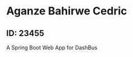 # Aganze Bahirwe Cedric
## ID: 23455

A Spring Boot Web App for DashBus


<!--
| Some Results Screenshots |
|:-------------:|
| 1. List of Students per semester |
| ![Question 1](https://github.com/cedricbahirwe/23455_Aganze_Bahirwe/assets/49038614/ae3e8b04-ce35-449d-b8cc-daf23e9560c0) |
| 2. List of Students per department and Semester |
| ![Question 2](https://github.com/cedricbahirwe/23455_Aganze_Bahirwe/assets/49038614/d761579b-2c01-4783-bea3-6207e9a0ff1b)  |
| 3. List of Students per Course and Semester |
| ![Question 3](https://github.com/cedricbahirwe/23455_Aganze_Bahirwe/assets/49038614/8fec35a7-7db7-4f18-a9d1-e3d2e2caa3cf)  |
| 4. List of Courses per Department and Semester |
| ![Question 4](https://github.com/cedricbahirwe/23455_Aganze_Bahirwe/assets/49038614/e4353388-0e13-45a8-b31d-9e59cb5729f0)  |
| 5. List of Courses per Student |
| ![Question 5](https://github.com/cedricbahirwe/23455_Aganze_Bahirwe/assets/49038614/32fb6e38-28a2-49ab-887e-8b3a8257a665)  |
-->




